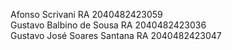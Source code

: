 Afonso Scrivani RA 2040482423059\
Gustavo Balbino de Sousa RA 2040482423036\
Gustavo José Soares Santana RA 2040482423047
